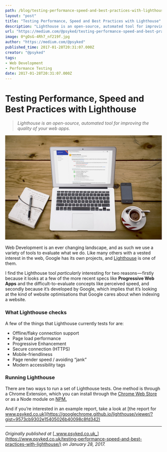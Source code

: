 ```yaml
---
path: /blog/testing-performance-speed-and-best-practices-with-lighthouse-109803ce90ba/
layout: "post"
title: "Testing Performance, Speed and Best Practices with Lighthouse"
description: "Lighthouse is an open-source, automated tool for improving the quality of your web apps."
url: "https://medium.com/@psyked/testing-performance-speed-and-best-practices-with-lighthouse-109803ce90ba"
image: 0*gOsG-4Rh7_nf219f.jpg
author: "https://medium.com/@psyked"
published_time: 2017-01-28T20:31:07.000Z
creator: "@psyked"
tags:
- Web Development
- Performance Testing
date: 2017-01-28T20:31:07.000Z
---
```


# Testing Performance, Speed and Best Practices with Lighthouse

> _Lighthouse is an open-source, automated tool for improving the quality of your web apps._

![](0*gOsG-4Rh7_nf219f.jpg)

Web Development is an ever changing landscape, and as such we use a variety of tools to evaluate what we do. Like many others with a vested interest in the web, Google has its own projects, and [Lighthouse](https://developers.google.com/web/tools/lighthouse/) is one of them.

I find the Lighthouse tool _particularly_ interesting for two reasons — firstly because it looks at a few of the more recent specs like **Progressive Web Apps** and the difficult-to-evaluate concepts like perceived speed, and secondly because it’s developed by Google, which implies that it’s looking at the kind of website optimisations that Google cares about when indexing a website.

### What Lighthouse checks

A few of the things that Lighthouse currently tests for are:

*   Offline/flaky connection support
*   Page load performance
*   Progressive Enhancement
*   Secure connection (HTTPS)
*   Mobile-friendliness
*   Page render speed / avoiding “jank”
*   Modern accessibility tags

### Running Lighthouse

There are two ways to run a set of Lighthouse tests. One method is through a Chrome Extension, which you can install through the [Chrome Web Store](https://chrome.google.com/webstore/detail/lighthouse/blipmdconlkpinefehnmjammfjpmpbjk) or as a Node module on [NPM.](https://www.npmjs.com/package/lighthouse)

And if you’re interested in an example report, take a look at [the report for www.psyked.co.uk](https://googlechrome.github.io/lighthouse/viewer/?gist=9573cb9302e15405026b40098c8fd342)

---

_Originally published at_ [_www.psyked.co.uk_](https://www.psyked.co.uk/testing-performance-speed-and-best-practices-with-lighthouse/) _on January 28, 2017._
